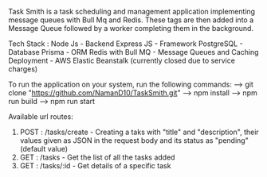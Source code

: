 Task Smith is a task scheduling and management application implementing message queues with Bull Mq and Redis. These tags are then added into a Message Queue followed by a worker completing them in the background.

Tech Stack : 
Node Js - Backend
Express JS - Framework
PostgreSQL - Database 
Prisma - ORM 
Redis with Bull MQ - Message Queues and Caching
Deployment - AWS Elastic Beanstalk (currently closed due to service charges)

To run the application on your system, run the following commands: 
 --> git clone "https://github.com/NamanD10/TaskSmith.git"
 --> npm install
 --> npm run build 
 --> npm run start 


Available url routes: 

1. POST : /tasks/create - Creating a taks with "title" and "description", their values given as JSON in the request body and its status as "pending" (default value)
2. GET : /tasks - Get the list of all the tasks added
3. GET : /tasks/:id - Get details of a specific task  

